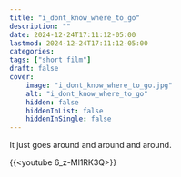 ```yaml
---
title: "i_dont_know_where_to_go"
description: ""
date: 2024-12-24T17:11:12-05:00
lastmod: 2024-12-24T17:11:12-05:00
categories: 
tags: ["short film"]
draft: false
cover:
    image: "i_dont_know_where_to_go.jpg"
    alt: "i_dont_know_where_to_go"
    hidden: false
    hiddenInList: false
    hiddenInSingle: false
---
```


It just goes around and around and around.

{{<youtube 6_z-Ml1RK3Q>}}
